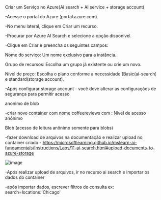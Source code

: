 Criar um Serviço no Azure(Ai search + AI service + storage account)

-Acesse o portal do Azure (portal.azure.com).

-No menu lateral, clique em Criar um recurso.

-Procurar por Azure AI Search e selecione a opção disponível.

-Clique em Criar e preencha os seguintes campos:

Nome do serviço: Um nome exclusivo para a instância.

Grupo de recursos: Escolha um grupo já existente ou crie um novo.

Nível de preço: Escolha o plano conforme a necessidade (Basic(ai-search) e standard(storage account).


-Após configurar storage account - você deve alterar as configurações de segurança para permitir acesso

anonimo de blob

-criar novo container com nome coffeereviews com : Nível de acesso anônimo

Blob (acesso de leitura anônimo somente para blobs)

-fazer download de arquivos na documentação e realizar upload no container criado - https://microsoftlearning.github.io/mslearn-ai-fundamentals/Instructions/Labs/11-ai-search.html#upload-documents-to-azure-storage


![image](https://github.com/user-attachments/assets/8f335f87-c0e1-4fb5-918b-99f3896e987b)

-Após realizar upload de arquivos, ir no recurso ai search e importar os dados do container

-após importar dados, escrever filtros de consulta ex: search=locations:'Chicago'


